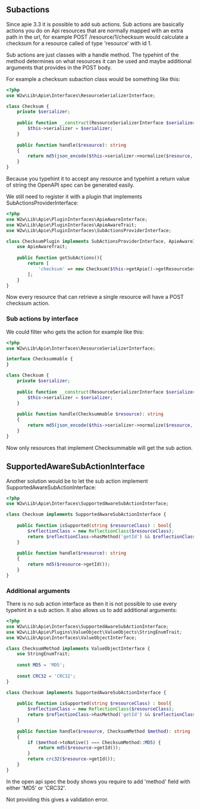 ## Subactions
Since apie 3.3 it is possible to add sub actions.
Sub actions  are basically actions you do on Api resources that are normally mapped with an extra path in the url,
for example POST /resource/1/checksum would calculate a checksum for a resource called of type 'resource' with id 1.

Sub actions are just classes with a handle method. The typehint of the method determines on what resources it
can be used and maybe additional arguments that provides in the POST body.

For example a checksum subaction class would be something like this:

```php
<?php
use W2w\Lib\Apie\Interfaces\ResourceSerializerInterface;

class Checksum {
    private $serializer;
    
    public function __construct(ResourceSerializerInterface $serializer) {
        $this->serializer = $serializer;
    }
    
    public function handle($resource): string
    {
        return md5(json_encode($this->serializer->normalize($resource, 'application/json')));
    }
}
```

Because you typehint it to accept any resource and typehint a return value of string the OpenAPI spec
can be generated easily.

We still need to register it with a plugin that implements SubActionsProviderInterface:

```php
<?php
use W2w\Lib\Apie\PluginInterfaces\ApieAwareInterface;
use W2w\Lib\Apie\PluginInterfaces\ApieAwareTrait;
use W2w\Lib\Apie\PluginInterfaces\SubActionsProviderInterface;

class ChecksumPlugin implements SubActionsProviderInterface, ApieAwareInterface {
    use ApieAwareTrait;
    
    public function getSubActions(){
        return [
            'checksum' => new Checksum($this->getApie()->getResourceSerializer()),
        ];
    } 
}
```

Now every resource that can retrieve a single resource will have a POST checksum action.

### Sub actions by interface

We could filter who gets the action for example like this:

```php
<?php
use W2w\Lib\Apie\Interfaces\ResourceSerializerInterface;

interface Checksummable {
}

class Checksum {
    private $serializer;
    
    public function __construct(ResourceSerializerInterface $serializer) {
        $this->serializer = $serializer;
    }
    
    public function handle(Checksummable $resource): string
    {
        return md5(json_encode($this->serializer->normalize($resource, 'application/json')));
    }
}
```

Now only resources that implement Checksummable will get the sub action. 

## SupportedAwareSubActionInterface

Another solution would be to let the sub action implement SupportedAwareSubActionInterface:

```php
<?php
use W2w\Lib\Apie\Interfaces\SupportedAwareSubActionInterface;

class Checksum implements SupportedAwareSubActionInterface {
    
    public function isSupported(string $resourceClass) : bool{
        $reflectionClass = new ReflectionClass($resourceClass);
        return $reflectionClass->hasMethod('getId') && $reflectionClass->getMethod('getId')->isPublic();
    }
    
    public function handle($resource): string
    {
        return md5($resource->getId());
    }
}
```

### Additional arguments
There is no sub action interface as then it is not possible to use every typehint in a sub action.
It also allows us to add additional arguments:
```php
<?php
use W2w\Lib\Apie\Interfaces\SupportedAwareSubActionInterface;
use W2w\Lib\Apie\Plugins\ValueObject\ValueObjects\StringEnumTrait;
use W2w\Lib\Apie\Interfaces\ValueObjectInterface;

class ChecksumMethod implements ValueObjectInterface {
    use StringEnumTrait;
    
    const MD5 = 'MD5';
    
    const CRC32 = 'CRC32';
}

class Checksum implements SupportedAwareSubActionInterface {
    
    public function isSupported(string $resourceClass) : bool{
        $reflectionClass = new ReflectionClass($resourceClass);
        return $reflectionClass->hasMethod('getId') && $reflectionClass->getMethod('getId')->isPublic();
    }
    
    public function handle($resource, ChecksumMethod $method): string
    {
        if ($method->toNative() === ChecksumMethod::MD5) {
            return md5($resource->getId());
        }
        return crc32($resource->getId());
    }
}
```
In the open api spec the body shows you require to add 'method' field with either 'MD5' or 'CRC32'.

Not providing this gives a validation error.
